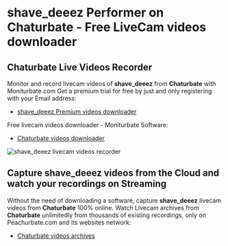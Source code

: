 # shave_deeez Performer on Chaturbate - Free LiveCam videos downloader

## Chaturbate Live Videos Recorder

Monitor and record livecam videos of **shave_deeez** from **Chaturbate** with Moniturbate.com
Get a premium trial for free by just and only registering with your Email address:
* [shave_deeez Premium videos downloader](https://moniturbate.com/request-demo-licence-key.html)

Free livecam videos downloader - Moniturbate Software:
* [Chaturbate videos downloader](https://moniturbate.com/moniturbate-download-software.html)

![shave_deeez livecam videos recorder](https://peachurnet.com/templates/moniturbate-software.png)


## Capture shave_deeez videos from the Cloud and watch your recordings on Streaming

Without the need of downloading a software, capture **shave_deeez** livecam videos from **Chaturbate** 100% online.
Watch Livecam archives from **Chaturbate** unlimitedly from thousands of existing recordings, only on Peachurbate.com and its websites network:
* [Chaturbate videos archives](https://peachurnet.com/)